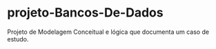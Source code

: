 # projeto-Bancos-De-Dados
Projeto de Modelagem Conceitual e lógica que documenta um caso de estudo.
